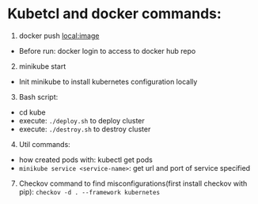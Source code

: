 # Kubetcl and docker commands:
1. docker push <local:image>
  * Before run: docker login to access to docker hub repo
2. minikube start
  * Init minikube to install kubernetes configuration locally
3. Bash script:
  * cd kube
  * execute: ```./deploy.sh``` to deploy cluster
  * execute: ```./destroy.sh``` to destroy cluster
4. Util commands:
  * how created pods with: kubectl get pods
  * ```minikube service <service-name>```: get url and port of service specified
7. Checkov command to find misconfigurations(first install checkov with pip): ```checkov -d . --framework kubernetes```